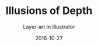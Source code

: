 ---
title: "Illusions of Depth"
subtitle: "Layer-art in Illustrator"
description: "In this class we’re going to learn how to get going with layer-art and adding depth to your artworks in Adobe Illustrator."
external_url: https://ttkb.me/layer-art
date: "2016-10-27"
image: "img/illusions-of-depth.png"
background_color: "#1b0530"
categories: ['Illustration', 'Graphic Design']
tags: ['Illustrator', 'Vectors', '3D', 'Layer Art']
---